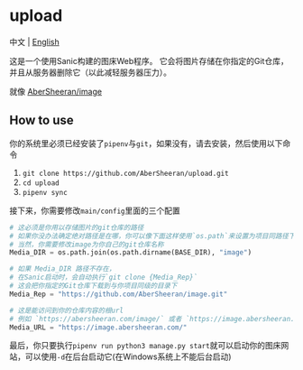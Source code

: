 # upload

中文 | [English](https://github.com/AberSheeran/upload/blob/master/README-En.md)

这是一个使用Sanic构建的图床Web程序。
它会将图片存储在你指定的Git仓库，并且从服务器删除它（以此减轻服务器压力）。

就像 [AberSheeran/image](https://github.com/AberSheeran/image)

## How to use

你的系统里必须已经安装了`pipenv`与`git`，如果没有，请去安装，然后使用以下命令

1. `git clone https://github.com/AberSheeran/upload.git`
2. `cd upload`
3. `pipenv sync`

接下来，你需要修改`main/config`里面的三个配置

```python
# 这必须是你用以存储图片的git仓库的路径
# 如果你没办法确定绝对路径是在哪，你可以像下面这样使用`os.path`来设置为项目同路径下的image文件夹里
# 当然，你需要修改image为你自己的git仓库名称
Media_DIR = os.path.join(os.path.dirname(BASE_DIR), "image")

# 如果 Media_DIR 路径不存在，
# 在Sanic启动时，会自动执行`git clone {Media_Rep}`
# 这会把你指定的Git仓库下载到与你项目同级的目录下
Media_Rep = "https://github.com/AberSheeran/image.git"

# 这是能访问到你的仓库内容的根url
# 例如 `https://abersheeran.com/image/` 或者 `https://image.abersheeran.com`
Media_URL = "https://image.abersheeran.com/"
```

最后，你只要执行`pipenv run python3 manage.py start`就可以启动你的图床网站，可以使用`-d`在后台启动它(在Windows系统上不能后台启动)
